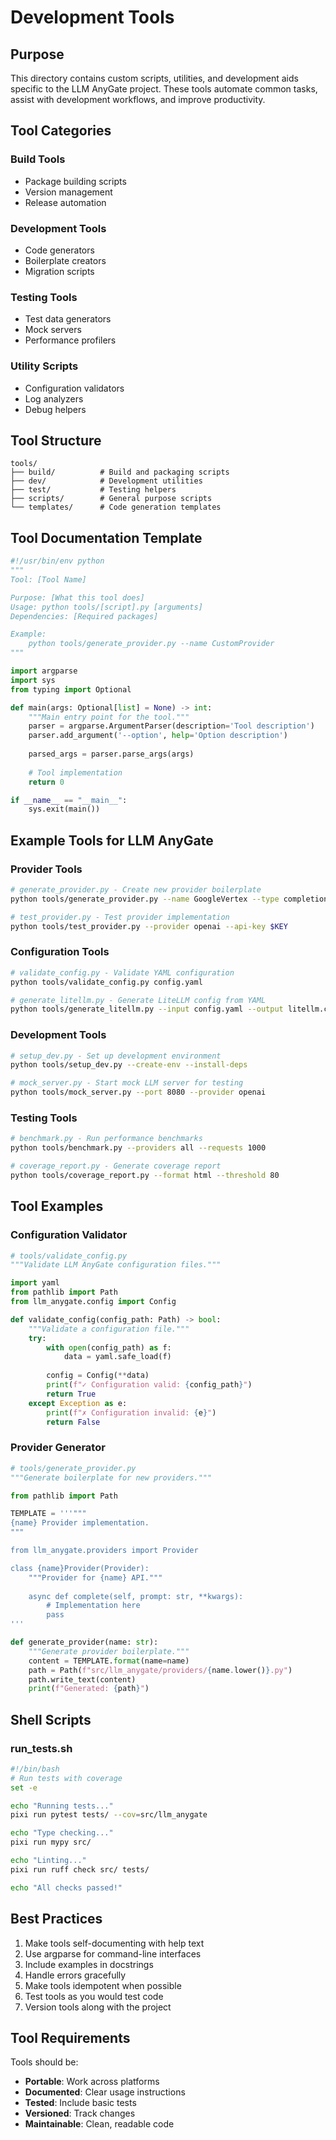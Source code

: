 # Development Tools

## Purpose

This directory contains custom scripts, utilities, and development aids specific to the LLM AnyGate project. These tools automate common tasks, assist with development workflows, and improve productivity.

## Tool Categories

### Build Tools
- Package building scripts
- Version management
- Release automation

### Development Tools
- Code generators
- Boilerplate creators
- Migration scripts

### Testing Tools
- Test data generators
- Mock servers
- Performance profilers

### Utility Scripts
- Configuration validators
- Log analyzers
- Debug helpers

## Tool Structure

```
tools/
├── build/          # Build and packaging scripts
├── dev/            # Development utilities
├── test/           # Testing helpers
├── scripts/        # General purpose scripts
└── templates/      # Code generation templates
```

## Tool Documentation Template

```python
#!/usr/bin/env python
"""
Tool: [Tool Name]

Purpose: [What this tool does]
Usage: python tools/[script].py [arguments]
Dependencies: [Required packages]

Example:
    python tools/generate_provider.py --name CustomProvider
"""

import argparse
import sys
from typing import Optional

def main(args: Optional[list] = None) -> int:
    """Main entry point for the tool."""
    parser = argparse.ArgumentParser(description='Tool description')
    parser.add_argument('--option', help='Option description')
    
    parsed_args = parser.parse_args(args)
    
    # Tool implementation
    return 0

if __name__ == "__main__":
    sys.exit(main())
```

## Example Tools for LLM AnyGate

### Provider Tools
```bash
# generate_provider.py - Create new provider boilerplate
python tools/generate_provider.py --name GoogleVertex --type completion

# test_provider.py - Test provider implementation
python tools/test_provider.py --provider openai --api-key $KEY
```

### Configuration Tools
```bash
# validate_config.py - Validate YAML configuration
python tools/validate_config.py config.yaml

# generate_litellm.py - Generate LiteLLM config from YAML
python tools/generate_litellm.py --input config.yaml --output litellm.config
```

### Development Tools
```bash
# setup_dev.py - Set up development environment
python tools/setup_dev.py --create-env --install-deps

# mock_server.py - Start mock LLM server for testing
python tools/mock_server.py --port 8080 --provider openai
```

### Testing Tools
```bash
# benchmark.py - Run performance benchmarks
python tools/benchmark.py --providers all --requests 1000

# coverage_report.py - Generate coverage report
python tools/coverage_report.py --format html --threshold 80
```

## Tool Examples

### Configuration Validator
```python
# tools/validate_config.py
"""Validate LLM AnyGate configuration files."""

import yaml
from pathlib import Path
from llm_anygate.config import Config

def validate_config(config_path: Path) -> bool:
    """Validate a configuration file."""
    try:
        with open(config_path) as f:
            data = yaml.safe_load(f)
        
        config = Config(**data)
        print(f"✓ Configuration valid: {config_path}")
        return True
    except Exception as e:
        print(f"✗ Configuration invalid: {e}")
        return False
```

### Provider Generator
```python
# tools/generate_provider.py
"""Generate boilerplate for new providers."""

from pathlib import Path

TEMPLATE = '''"""
{name} Provider implementation.
"""

from llm_anygate.providers import Provider

class {name}Provider(Provider):
    """Provider for {name} API."""
    
    async def complete(self, prompt: str, **kwargs):
        # Implementation here
        pass
'''

def generate_provider(name: str):
    """Generate provider boilerplate."""
    content = TEMPLATE.format(name=name)
    path = Path(f"src/llm_anygate/providers/{name.lower()}.py")
    path.write_text(content)
    print(f"Generated: {path}")
```

## Shell Scripts

### run_tests.sh
```bash
#!/bin/bash
# Run tests with coverage
set -e

echo "Running tests..."
pixi run pytest tests/ --cov=src/llm_anygate

echo "Type checking..."
pixi run mypy src/

echo "Linting..."
pixi run ruff check src/ tests/

echo "All checks passed!"
```

## Best Practices

1. Make tools self-documenting with help text
2. Use argparse for command-line interfaces
3. Include examples in docstrings
4. Handle errors gracefully
5. Make tools idempotent when possible
6. Test tools as you would test code
7. Version tools along with the project

## Tool Requirements

Tools should be:
- **Portable**: Work across platforms
- **Documented**: Clear usage instructions
- **Tested**: Include basic tests
- **Versioned**: Track changes
- **Maintainable**: Clean, readable code